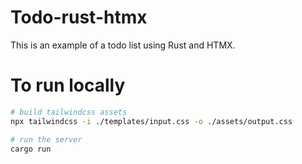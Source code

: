
# Todo-rust-htmx

This is an example of a todo list using Rust and HTMX.

# To run locally

```bash
# build tailwindcss assets
npx tailwindcss -i ./templates/input.css -o ./assets/output.css

# run the server
cargo run 
```
